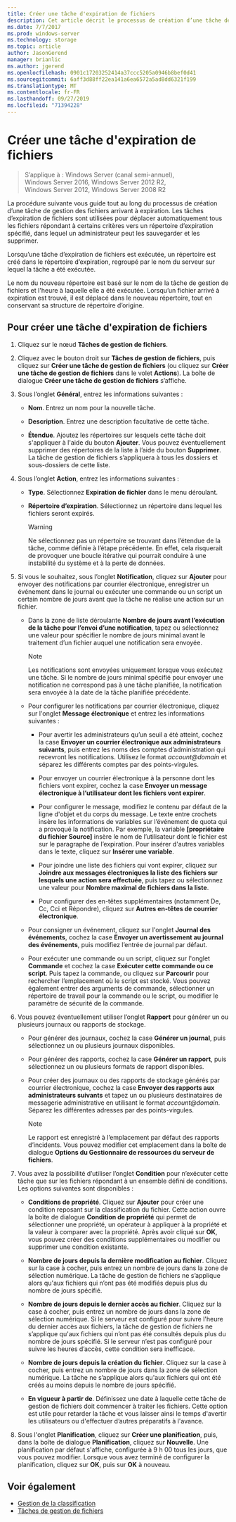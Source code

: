 ```yaml
---
title: Créer une tâche d'expiration de fichiers
description: Cet article décrit le processus de création d’une tâche de gestion des fichiers sur le point d’expirer
ms.date: 7/7/2017
ms.prod: windows-server
ms.technology: storage
ms.topic: article
author: JasonGerend
manager: brianlic
ms.author: jgerend
ms.openlocfilehash: 0901c17203252414a37ccc5205a0946b8bef0d41
ms.sourcegitcommit: 6aff3d88ff22ea141a6ea6572a5ad8dd6321f199
ms.translationtype: MT
ms.contentlocale: fr-FR
ms.lasthandoff: 09/27/2019
ms.locfileid: "71394228"
---
```

# <a name="create-a-file-expiration-task"></a>Créer une tâche d'expiration de fichiers

> S’applique à : Windows Server (canal semi-annuel), Windows Server 2016, Windows Server 2012 R2, Windows Server 2012, Windows Server 2008 R2

La procédure suivante vous guide tout au long du processus de création d’une tâche de gestion des fichiers arrivant à expiration. Les tâches d’expiration de fichiers sont utilisées pour déplacer automatiquement tous les fichiers répondant à certains critères vers un répertoire d’expiration spécifié, dans lequel un administrateur peut les sauvegarder et les supprimer.

Lorsqu’une tâche d’expiration de fichiers est exécutée, un répertoire est créé dans le répertoire d’expiration, regroupé par le nom du serveur sur lequel la tâche a été exécutée.

Le nom du nouveau répertoire est basé sur le nom de la tâche de gestion de fichiers et l'heure à laquelle elle a été exécutée. Lorsqu’un fichier arrivé à expiration est trouvé, il est déplacé dans le nouveau répertoire, tout en conservant sa structure de répertoire d’origine.

## <a name="to-create-a-file-expiration-task"></a>Pour créer une tâche d'expiration de fichiers

1. Cliquez sur le nœud **Tâches de gestion de fichiers**.

2. Cliquez avec le bouton droit sur **Tâches de gestion de fichiers**, puis cliquez sur **Créer une tâche de gestion de fichiers** (ou cliquez sur **Créer une tâche de gestion de fichiers** dans le volet **Actions**). La boîte de dialogue **Créer une tâche de gestion de fichiers** s’affiche.

3. Sous l’onglet **Général**, entrez les informations suivantes :

   -   **Nom**. Entrez un nom pour la nouvelle tâche.  

   -   **Description**. Entrez une description facultative de cette tâche.  
    
   -   **Étendue**. Ajoutez les répertoires sur lesquels cette tâche doit s'appliquer à l'aide du bouton **Ajouter**. Vous pouvez éventuellement supprimer des répertoires de la liste à l’aide du bouton **Supprimer**. La tâche de gestion de fichiers s’appliquera à tous les dossiers et sous-dossiers de cette liste.

4. Sous l’onglet **Action**, entrez les informations suivantes :

   - **Type**. Sélectionnez **Expiration de fichier** dans le menu déroulant.

   - **Répertoire d’expiration**. Sélectionnez un répertoire dans lequel les fichiers seront expirés.

     > [!Warning]
     > Ne sélectionnez pas un répertoire se trouvant dans l’étendue de la tâche, comme définie à l’étape précédente. En effet, cela risquerait de provoquer une boucle itérative qui pourrait conduire à une instabilité du système et à la perte de données.

5. Si vous le souhaitez, sous l’onglet **Notification**, cliquez sur **Ajouter** pour envoyer des notifications par courrier électronique, enregistrer un événement dans le journal ou exécuter une commande ou un script un certain nombre de jours avant que la tâche ne réalise une action sur un fichier.

   - Dans la zone de liste déroulante **Nombre de jours avant l’exécution de la tâche pour l’envoi d’une notification**, tapez ou sélectionnez une valeur pour spécifier le nombre de jours minimal avant le traitement d’un fichier auquel une notification sera envoyée.

     > [!Note]
     > Les notifications sont envoyées uniquement lorsque vous exécutez une tâche. Si le nombre de jours minimal spécifié pour envoyer une notification ne correspond pas à une tâche planifiée, la notification sera envoyée à la date de la tâche planifiée précédente.

   - Pour configurer les notifications par courrier électronique, cliquez sur l'onglet **Message électronique** et entrez les informations suivantes :

     - Pour avertir les administrateurs qu’un seuil a été atteint, cochez la case **Envoyer un courrier électronique aux administrateurs suivants**, puis entrez les noms des comptes d’administration qui recevront les notifications. Utilisez le format <em>account@domain</em> et séparez les différents comptes par des points-virgules.  

     - Pour envoyer un courrier électronique à la personne dont les fichiers vont expirer, cochez la case **Envoyer un message électronique à l’utilisateur dont les fichiers vont expirer**.

     - Pour configurer le message, modifiez le contenu par défaut de la ligne d'objet et du corps du message. Le texte entre crochets insère les informations de variables sur l’événement de quota qui a provoqué la notification. Par exemple, la variable **\[propriétaire du fichier Source\]** insère le nom de l’utilisateur dont le fichier est sur le paragraphe de l’expiration. Pour insérer d'autres variables dans le texte, cliquez sur **Insérer une variable**.

     - Pour joindre une liste des fichiers qui vont expirer, cliquez sur **Joindre aux messages électroniques la liste des fichiers sur lesquels une action sera effectuée**, puis tapez ou sélectionnez une valeur pour **Nombre maximal de fichiers dans la liste**.

     - Pour configurer des en-têtes supplémentaires (notamment De, Cc, Cci et Répondre), cliquez sur **Autres en-têtes de courrier électronique**.  

   - Pour consigner un événement, cliquez sur l'onglet **Journal des événements**, cochez la case **Envoyer un avertissement au journal des événements**, puis modifiez l’entrée de journal par défaut.  

   - Pour exécuter une commande ou un script, cliquez sur l'onglet **Commande** et cochez la case **Exécuter cette commande ou ce script**. Puis tapez la commande, ou cliquez sur **Parcourir** pour rechercher l’emplacement où le script est stocké. Vous pouvez également entrer des arguments de commande, sélectionner un répertoire de travail pour la commande ou le script, ou modifier le paramètre de sécurité de la commande.

6. Vous pouvez éventuellement utiliser l’onglet **Rapport** pour générer un ou plusieurs journaux ou rapports de stockage.

   - Pour générer des journaux, cochez la case **Générer un journal**, puis sélectionnez un ou plusieurs journaux disponibles.  

   - Pour générer des rapports, cochez la case **Générer un rapport**, puis sélectionnez un ou plusieurs formats de rapport disponibles.  

   - Pour créer des journaux ou des rapports de stockage générés par courrier électronique, cochez la case **Envoyer des rapports aux administrateurs suivants** et tapez un ou plusieurs destinataires de messagerie administrative en utilisant le format <em>account@domain</em>. Séparez les différentes adresses par des points-virgules.

     > [!Note]
     > Le rapport est enregistré à l’emplacement par défaut des rapports d’incidents. Vous pouvez modifier cet emplacement dans la boîte de dialogue **Options du Gestionnaire de ressources du serveur de fichiers**.
        
7. Vous avez la possibilité d’utiliser l’onglet **Condition** pour n’exécuter cette tâche que sur les fichiers répondant à un ensemble défini de conditions. Les options suivantes sont disponibles :

    -   **Conditions de propriété**. Cliquez sur **Ajouter** pour créer une condition reposant sur la classification du fichier. Cette action ouvre la boîte de dialogue **Condition de propriété** qui permet de sélectionner une propriété, un opérateur à appliquer à la propriété et la valeur à comparer avec la propriété. Après avoir cliqué sur **OK**, vous pouvez créer des conditions supplémentaires ou modifier ou supprimer une condition existante.

    -   **Nombre de jours depuis la dernière modification au fichier**. Cliquez sur la case à cocher, puis entrez un nombre de jours dans la zone de sélection numérique. La tâche de gestion de fichiers ne s’applique alors qu'aux fichiers qui n’ont pas été modifiés depuis plus du nombre de jours spécifié.

    -   **Nombre de jours depuis le dernier accès au fichier**. Cliquez sur la case à cocher, puis entrez un nombre de jours dans la zone de sélection numérique. Si le serveur est configuré pour suivre l'heure du dernier accès aux fichiers, la tâche de gestion de fichiers ne s’applique qu'aux fichiers qui n’ont pas été consultés depuis plus du nombre de jours spécifié. Si le serveur n’est pas configuré pour suivre les heures d’accès, cette condition sera inefficace.

    -   **Nombre de jours depuis la création du fichier**. Cliquez sur la case à cocher, puis entrez un nombre de jours dans la zone de sélection numérique. La tâche ne s’applique alors qu'aux fichiers qui ont été créés au moins depuis le nombre de jours spécifié.  

    -   **En vigueur à partir de**. Définissez une date à laquelle cette tâche de gestion de fichiers doit commencer à traiter les fichiers. Cette option est utile pour retarder la tâche et vous laisser ainsi le temps d'avertir les utilisateurs ou d'effectuer d’autres préparatifs à l'avance.

8. Sous l'onglet **Planification**, cliquez sur **Créer une planification**, puis, dans la boîte de dialogue **Planification**, cliquez sur **Nouvelle**. Une planification par défaut s'affiche, configurée à 9 h 00 tous les jours, que vous pouvez modifier. Lorsque vous avez terminé de configurer la planification, cliquez sur **OK**, puis sur **OK** à nouveau.

## <a name="see-also"></a>Voir également

-   [Gestion de la classification](classification-management.md)
-   [Tâches de gestion de fichiers](file-management-tasks.md)